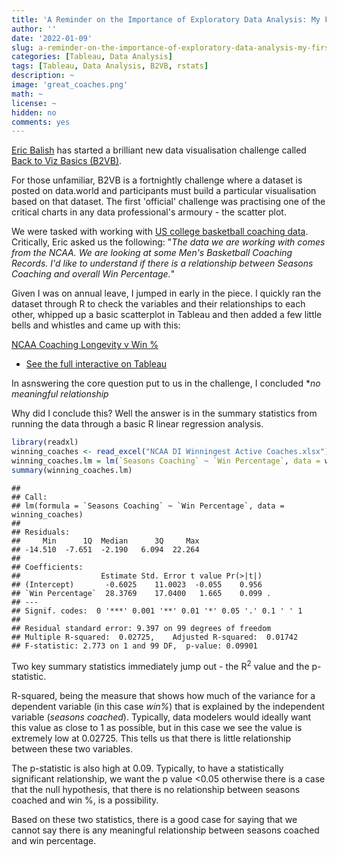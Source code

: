 ```yaml
---
title: 'A Reminder on the Importance of Exploratory Data Analysis: My First B2VB Entry'
author: ''
date: '2022-01-09'
slug: a-reminder-on-the-importance-of-exploratory-data-analysis-my-first-b2vb-entry
categories: [Tableau, Data Analysis]
tags: [Tableau, Data Analysis, B2VB, rstats]
description: ~
image: 'great_coaches.png'
math: ~
license: ~
hidden: no
comments: yes
---
```

[Eric Balish](https://twitter.com/ReadySetData) has started a brilliant new data visualisation challenge called [Back to Viz Basics (B2VB)](https://www.thetableaustudentguide.com/vizbasics). 

For those unfamiliar, B2VB is a fortnightly challenge where a dataset is posted on data.world and participants must build a particular visualisation based on that dataset. The first 'official' challenge was practising one of the critical charts in any data professional's armoury - the scatter plot. 

We were tasked with working with [US college basketball coaching data](https://data.world/back2vizbasics/2020week1-build-a-scatter-plot). Critically, Eric asked us the following: "*The data we are working with comes from the NCAA. We are looking at some Men's Basketball Coaching Records. I'd like to understand if there is a relationship between Seasons Coaching and overall Win Percentage.*"

Given I was on annual leave, I jumped in early in the piece. I quickly ran the dataset through R to check the variables and their relationships to each other, whipped up a basic scatterplot in Tableau and then added a few little bells and whistles and came up with this:

[NCAA Coaching Longevity v Win %](great_coaches_full.png)

* [See the full interactive on Tableau](https://public.tableau.com/app/profile/darragh.murray/viz/MoreThanGamesCoached/GreatCoaches)

In asnswering the core question put to us in the challenge, I concluded **no meaningful relationship*

Why did I conclude this? Well the answer is in the summary statistics from running the data through a basic R linear regression analysis.


```r
library(readxl)
winning_coaches <- read_excel("NCAA DI Winningest Active Coaches.xlsx")
winning_coaches.lm = lm(`Seasons Coaching` ~ `Win Percentage`, data = winning_coaches)
summary(winning_coaches.lm)
```

```
## 
## Call:
## lm(formula = `Seasons Coaching` ~ `Win Percentage`, data = winning_coaches)
## 
## Residuals:
##     Min      1Q  Median      3Q     Max 
## -14.510  -7.651  -2.190   6.094  22.264 
## 
## Coefficients:
##                  Estimate Std. Error t value Pr(>|t|)  
## (Intercept)       -0.6025    11.0023  -0.055    0.956  
## `Win Percentage`  28.3769    17.0400   1.665    0.099 .
## ---
## Signif. codes:  0 '***' 0.001 '**' 0.01 '*' 0.05 '.' 0.1 ' ' 1
## 
## Residual standard error: 9.397 on 99 degrees of freedom
## Multiple R-squared:  0.02725,	Adjusted R-squared:  0.01742 
## F-statistic: 2.773 on 1 and 99 DF,  p-value: 0.09901
```

Two key summary statistics immediately jump out - the R<sup>2</sup> value and the p-statistic. 

R-squared, being the measure that shows how much of the variance for a dependent variable (in this case *win%*) that is explained by the independent variable (*seasons coached*). Typically, data modelers would ideally want this value as close to 1 as possible, but in this case we see the value is extremely low at 0.02725. This tells us that there is little relationship between these two variables. 

The p-statistic is also high at 0.09. Typically, to have a statistically significant relationship, we want the p value <0.05 otherwise there is a case that the null hypothesis, that there is no relationship between seasons coached and win %, is a possibility. 

Based on these two statistics, there is a good case for saying that we cannot say there is any meaningful relationship between seasons coached and win percentage.


